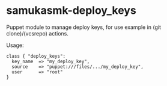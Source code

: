 samukasmk-deploy_keys
=====================

Puppet module to manage deploy keys, for use example in (git clone)/(vcsrepo) actions.

Usage:
```puppet
class { "deploy_keys":
  key_name  => "my_deploy_key",
  source    => "puppet:///files/.../my_deploy_key",
  user      => "root"
}
```
